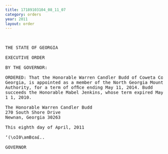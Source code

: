 ```yaml
---
title: 17189103104_08_11_07
category: orders
year: 2011
layout: order
---
```


<pre> 

THE STATE OF GEORGIA

EXECUTIVE ORDER

BY THE GOVERNOR:

ORDERED: That the Honorable Warren Candler Budd of Coweta County,
Georgia, is appointed as a member of the North Georgia Mountains
Authority, for a term of ofﬁce ending May 11, 2014. Budd
succeeds the Honorable Mabel Jenkins, whose term expired May
1 1, 2010.

The Honorable Warren Candler Budd
270 South Shore Drive
Newnan, Georgia 30263

This eighth day of April, 2011

‘(\oI0\amB¢a£..

GOVERNOR

</pre>
